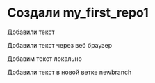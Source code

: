 ﻿# Создали my_first_repo1

Добавили текст 

Добавили текст через веб браузер

Добавим текст локально

Добавили текст в новой ветке newbranch